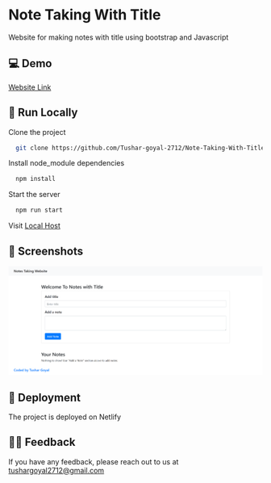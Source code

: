 
#  Note Taking With Title

Website for making notes with title using bootstrap and Javascript



## 💻 Demo

[Website Link](https://note-taking-with-title-by-tushar.netlify.app/)


## 📍 Run Locally

Clone the project

```bash
  git clone https://github.com/Tushar-goyal-2712/Note-Taking-With-Title.git
```

Install node_module dependencies

```bash
  npm install
```

Start the server
```bash
  npm run start
```

Visit [Local Host](http://localhost/)


## 📍 Screenshots

![](https://github.com/Tushar-goyal-2712/Note-Taking-With-Title/blob/111500027e494f1c8a7b0ded971154eba11c0ef9/Screenshots/design.png)

## 📍 Deployment

The project is deployed on Netlify

## 👨‍💻 Feedback

If you have any feedback, please reach out to us at tushargoyal2712@gmail.com
